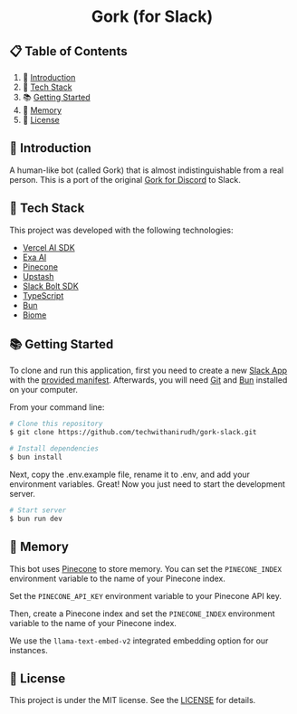 <h1 align="center">Gork (for Slack)</h4>

## 📋 Table of Contents

1. 🤖 [Introduction](#introduction)
2. 🚀 [Tech Stack](#tech-stack)
3. 📚 [Getting Started](#getting-started)
4. 🧠 [Memory](#memory)
5. 📝 [License](#license)

## <a name="introduction">🤖 Introduction</a>

A human-like bot (called Gork) that is almost indistinguishable from a real person. This is a port of the original [Gork for Discord](https://github.com/techwithanirudh/gork) to Slack.

## <a name="tech-stack">🚀 Tech Stack</a>

This project was developed with the following technologies:

- [Vercel AI SDK][ai-sdk]
- [Exa AI][exa]
- [Pinecone][pinecone]
- [Upstash][upstash]
- [Slack Bolt SDK][slack-bolt]
- [TypeScript][ts]
- [Bun][bun]
- [Biome][biome]

## <a name="getting-started">📚 Getting Started</a>

To clone and run this application, first you need to create a new [Slack App](https://api.slack.com/apps) with the [provided manifest](slack-manifest.json). Afterwards, you will need [Git][git] and [Bun][bun] installed on your computer.

From your command line:

```bash
# Clone this repository
$ git clone https://github.com/techwithanirudh/gork-slack.git

# Install dependencies
$ bun install
```

Next, copy the .env.example file, rename it to .env, and add your environment variables.
Great! Now you just need to start the development server.

```bash
# Start server
$ bun run dev
```

## <a name="memory">🧠 Memory</a>

This bot uses [Pinecone][pinecone] to store memory. You can set the `PINECONE_INDEX` environment variable to the name of your Pinecone index.

Set the `PINECONE_API_KEY` environment variable to your Pinecone API key.

Then, create a Pinecone index and set the `PINECONE_INDEX` environment variable to the name of your Pinecone index.

We use the `llama-text-embed-v2` integrated embedding option for our instances.

## <a name="license">📝 License</a>

This project is under the MIT license. See the [LICENSE](LICENSE) for details.

[git]: https://git-scm.com/
[node]: https://nodejs.org/
[ts]: https://www.typescriptlang.org/
[slack-bolt]: https://docs.slack.dev/tools/bolt-js/
[biome]: https://biomejs.dev/
[ai-sdk]: https://ai-sdk.dev/
[bun]: https://bun.sh/
[exa]: https://exa.ai/
[pinecone]: https://www.pinecone.io/
[upstash]: https://upstash.com/
